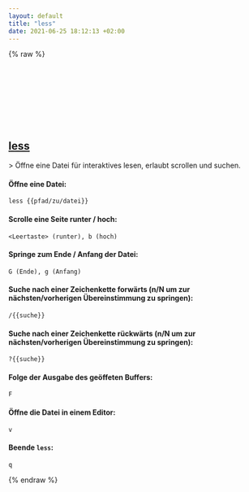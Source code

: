 ```yaml
---
layout: default
title: "less"
date: 2021-06-25 18:12:13 +02:00
---
```

{% raw %}
<h2 id="less">
  <a href="/de/common/less.html">less</a> <a href="#less"><svg class="icon">
    <use href="/assets/images/unicode_sprite.svg#link" />
  </svg></a>
</h2>
> Öffne eine Datei für interaktives lesen, erlaubt scrollen und suchen.

#### Öffne eine Datei:
```shell
less {{pfad/zu/datei}}
```
#### Scrolle eine Seite runter / hoch:
```shell
<Leertaste> (runter), b (hoch)
```
#### Springe zum Ende / Anfang der Datei:
```shell
G (Ende), g (Anfang)
```
#### Suche nach einer Zeichenkette forwärts (n/N um zur nächsten/vorherigen Übereinstimmung zu springen):
```shell
/{{suche}}
```
#### Suche nach einer Zeichenkette rückwärts (n/N um zur nächsten/vorherigen Übereinstimmung zu springen):
```shell
?{{suche}}
```
#### Folge der Ausgabe des geöffeten Buffers:
```shell
F
```
#### Öffne die Datei in einem Editor:
```shell
v
```
#### Beende `less`:
```shell
q
```
{% endraw %}